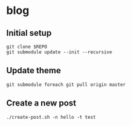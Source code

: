 # blog

## Initial setup
```
git clone $REPO
git submodule update --init --recursive
```

## Update theme
```
git submodule foreach git pull origin master
```

## Create a new post
```
./create-post.sh -n hello -t test
```
